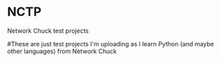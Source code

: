 # NCTP
 Network Chuck test projects
 
#These are just test projects I'm uploading as I learn Python (and maybe other languages) from Network Chuck
